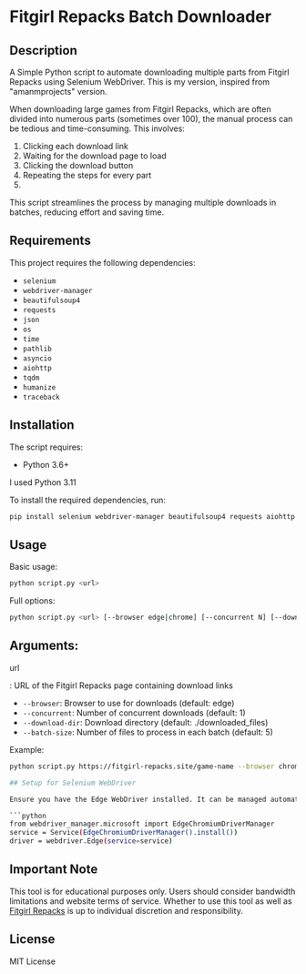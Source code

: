 # Fitgirl Repacks Batch Downloader

## Description
A Simple Python script to automate downloading multiple parts from Fitgirl Repacks using Selenium WebDriver. This is my version, inspired from "amanmprojects" version.

When downloading large games from Fitgirl Repacks, which are often divided into numerous parts (sometimes over 100), the manual process can be tedious and time-consuming. This involves:

1. Clicking each download link
2. Waiting for the download page to load
3. Clicking the download button
4. Repeating the steps for every part
5. 
This script streamlines the process by managing multiple downloads in batches, reducing effort and saving time.

## Requirements

This project requires the following dependencies:

- `selenium`
- `webdriver-manager`
- `beautifulsoup4`
- `requests`
- `json`
- `os`
- `time`
- `pathlib`
- `asyncio`
- `aiohttp`
- `tqdm`
- `humanize`
- `traceback`

## Installation

The script requires:
- Python 3.6+

I used Python 3.11

To install the required dependencies, run:

```sh
pip install selenium webdriver-manager beautifulsoup4 requests aiohttp tqdm humanize
```

## Usage
Basic usage:
```bash
python script.py <url> 
```

Full options:
```bash
python script.py <url> [--browser edge|chrome] [--concurrent N] [--download-dir DIR] [--batch-size N]
```

Arguments:
- 

url

: URL of the Fitgirl Repacks page containing download links
- `--browser`: Browser to use for downloads (default: edge)
- `--concurrent`: Number of concurrent downloads (default: 1) 
- `--download-dir`: Download directory (default: ./downloaded_files)
- `--batch-size`: Number of files to process in each batch (default: 5)

Example:
```bash
python script.py https://fitgirl-repacks.site/game-name --browser chrome --download-dir D:\Downloads --batch-size 10

## Setup for Selenium WebDriver

Ensure you have the Edge WebDriver installed. It can be managed automatically using:

```python
from webdriver_manager.microsoft import EdgeChromiumDriverManager
service = Service(EdgeChromiumDriverManager().install())
driver = webdriver.Edge(service=service)
```

## Important Note

This tool is for educational purposes only. Users should consider bandwidth limitations and website terms of service. Whether to use this tool as well as [Fitgirl Repacks](https://fitgirl-repacks.site) is up to individual discretion and responsibility.

## License

MIT License

